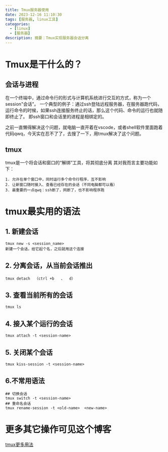 ```yaml
---
title: Tmux服务器使用
date: 2023-12-16 11:10:30
tags: [服务器, linux工具]
categories: 
  - [linux]
  - [服务器]
description: 摘要：Tmux实现服务器会话分离
---
```


# Tmux是干什么的？
## 会话与进程
在一个终端中，通过命令行的形式与计算机系统进行交互的方式，称为一个session"会话"。
一个典型的例子：通过ssh登陆远程服务器，在服务器跑代码，运行命令的时候，如果ssh连接服务终止的话，那么这个代码、命令的运行也就随即终止了。
即ssh窗口和会话里的进程是相绑定的。

之前一直懒得解决这个问题，就电脑一直开着在vscode，或者shell软件里面跑着代码qwq，今天实在忍不了了，去搜了一下，用tmux解决了这个问题。
## tmux
tmux是一个将会话和窗口的“解绑”工具，将其彻底分离
其对我而言主要功能如下：
```
1. 允许在单个窗口中，同时运行多个命令行程序，互不影响
2. 让新窗口随时接入、查看已经存在的会话（不同电脑都可以看）
3. 最重要的一点qwq：ssh断了，网断了，也不影响程序跑
```
# tmux最实用的语法
## 1. 新建会话
```linux
tmux new -s <session_name>
新建一个会话，给它起个名，之后就用这个连接
```
## 2. 分离会话，从当前会话推出
```linux
tmux detach  （ctrl +b   、  d）
```
## 3. 查看当前所有的会话
```linux
tmux ls
```
## 4. 接入某个运行的会话
```linux
tmux attach -t <session-name>
```
## 5. 关闭某个会话
```linux
tmux kiss-session -t <session-name>
```
## 6.不常用语法
```linux
## 切换会话
tmux switch -t <session-name>
## 重命名会话
tmux rename-session -t <old-name>  <new-name>
```
# 更多其它操作可见这个博客
[tmux更多用法](https://blog.csdn.net/sasa0906/article/details/121132338?ops_request_misc=%257B%2522request%255Fid%2522%253A%2522169768574316800192242868%2522%252C%2522scm%2522%253A%252220140713.130102334..%2522%257D&request_id=169768574316800192242868&biz_id=0&utm_medium=distribute.pc_search_result.none-task-blog-2~all~sobaiduend~default-4-121132338-null-null.142^v96^pc_search_result_base7&utm_term=tmux%E5%A6%82%E4%BD%95%E9%80%80%E5%87%BA&spm=1018.2226.3001.4187)
